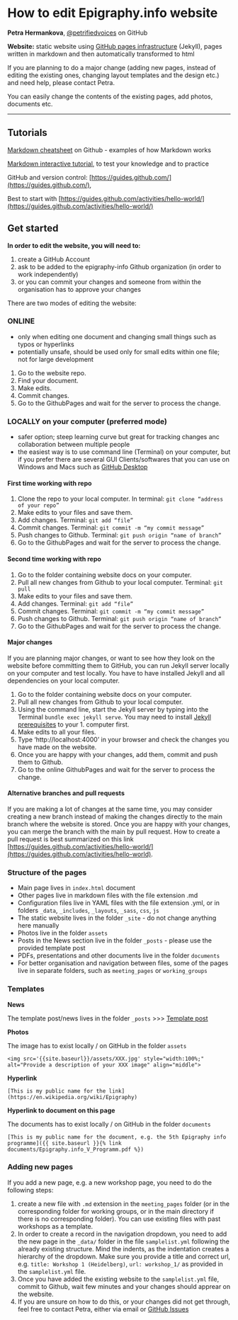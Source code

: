 # How to edit Epigraphy.info website
**Petra Hermankova**, [@petrifiedvoices](https://github.com/petrifiedvoices) on GitHub

**Website:** static website using [GitHub pages infrastructure](https://guides.github.com/features/pages/) (Jekyll), pages written in markdown and then automatically transformed to html

If you are planning to do a major change (adding new pages, instead of editing the existing ones, changing layout templates and the design etc.) and need help, please contact Petra.

You can easily change the contents of the existing pages, add photos, documents etc.

---

## Tutorials
[Markdown cheatsheet](https://github.com/adam-p/markdown-here/wiki/Markdown-Cheatsheet) on Github - examples of how Markdown works

[Markdown interactive tutorial](https://github.com/adam-p/markdown-here/wiki/Markdown-Cheatsheet), to test your knowledge and to practice

GitHub and version control: [https://guides.github.com/](https://guides.github.com/), 

Best to start with [https://guides.github.com/activities/hello-world/](https://guides.github.com/activities/hello-world/)

## Get started

**In order to edit the website, you will need to:**
1. create a GitHub Account
1. ask to be added to the epigraphy-info Github organization (in order to work independently)
1. or you can commit your changes and someone from within the organisation has to approve your changes


There are two modes of editing the website:

### ONLINE 

- only when editing one document and changing small things such as typos or hyperlinks
- potentially unsafe, should be used only for small edits within one file; not for large development

1. Go to the website repo.
1. Find your document.
1. Make edits.
1. Commit changes.
1. Go to the GithubPages and wait for the server to process the change.

### LOCALLY on your computer (preferred mode)

- safer option; steep learning curve but great for tracking changes anc collaboration between multiple people
- the easiest way is to use command line (Terminal) on your computer, but if you prefer there are several GUI Clients/softwares that you can use on Windows and Macs such as [GitHub Desktop](https://desktop.github.com/)
	
#### First time working with repo

1. Clone the repo to your local computer. In terminal: `git clone “address of your repo” `
1. Make edits to your files and save them.
1. Add changes. Terminal: `git add “file” `
1. Commit changes. Terminal: `git commit -m “my commit message” `
1. Push changes to Github. Terminal: `git push origin “name of branch” `
1. Go to the GithubPages and wait for the server to process the change.

#### Second time working with repo

1. Go to the folder containing website docs on your computer.
1. Pull all new changes from Github to your local computer. Terminal: `git pull ` 
1. Make edits to your files and save them.
1. Add changes. Terminal: `git add “file” `
1. Commit changes. Terminal: `git commit -m “my commit message” `
1. Push changes to Github. Terminal: `git push origin “name of branch” `
1. Go to the GithubPages and wait for the server to process the change.

#### Major changes

If you are planning major changes, or want to see how they look on the website before committing them to GitHub, you can run Jekyll server locally on your computer and test locally. You have to have installed Jekyll and all dependencies on your local computer.

1. Go to the folder containing website docs on your computer.
1. Pull all new changes from Github to your local computer.
1. Using the command line, start the Jekyll server by typing into the Terminal `bundle exec jekyll serve`. You may need to install [Jekyll prerequisites](https://jekyllrb.com/docs/) to your 1. computer first.
1. Make edits to all your files.
1. Type ‘http://localhost:4000’ in your browser and check the changes you have made on the website. 
1. Once you are happy with your changes, add them, commit and push them to Github.
1. Go to the online GithubPages and wait for the server to process the change.

#### Alternative branches and pull requests

If you are making a lot of changes at the same time, you may consider creating a new branch instead of making the changes directly to the main branch where the website is stored. Once you are happy with your changes, you can merge the branch with the main by pull request. How to create a pull request is best summarized on this link [https://guides.github.com/activities/hello-world/](https://guides.github.com/activities/hello-world).


### Structure of the pages

* Main page lives in `index.html` document
* Other pages live in markdown files with the file extension .md
* Configuration files live in YAML files with the file extension .yml, or in folders `_data`, `_includes`, `_layouts`, `_sass`, `css`, `js`
* The static website lives in the folder `_site` - do not change anything here manually
* Photos live in the folder `assets`
* Posts in the News section live in the folder `_posts` - please use the provided template post
* PDFs, presentations and other documents live in the folder `documents`
* For better organisation and navigation between files, some of the pages live in separate folders, such as `meeting_pages` or `working_groups`

### Templates

**News**

The template post/news lives in the folder `_posts` >>> [Template post](../_posts/2021-01-01-Template_post.markdown)

**Photos**

The image has to exist locally / on GitHub in the folder `assets`

```photos
<img src='{{site.baseurl}}/assets/XXX.jpg' style="width:100%;" alt="Provide a description of your XXX image" align="middle">
```

**Hyperlink**
```
[This is my public name for the link](https://en.wikipedia.org/wiki/Epigraphy)
```

**Hyperlink to document on this page**

The documents has to exist locally / on GitHub in the folder `documents`

```
[This is my public name for the document, e.g. the 5th Epigraphy info programme]({{ site.baseurl }}{% link documents/Epigraphy.info_V_Programm.pdf %})
```

### Adding new pages

If you add a new page, e.g. a new workshop page, you need to do the following steps:
1. create a new file with `.md` extension in the `meeting_pages` folder (or in the corresponding folder for working groups, or in the main directory if there is no corresponding folder). You can use existing files with past workshops as a template.
2. In order to create a record in the navigation dropdown, you need to add the new page in the `_data/` folder in the file `samplelist.yml` following the already existing structure. Mind the indents, as the indentation creates a hierarchy of the dropdown. Make sure you provide a title and correct url, e.g. `title: Workshop 1 (Heidelberg)`, `url: workshop_1/` as provided in the `samplelist.yml` file.
3. Once you have added the existing website to the `samplelist.yml` file, commit to Github, wait few minutes and your changes should apprear on the website.
4. If you are unsure on how to do this, or your changes did not get through, feel free to contact Petra, either via email or [GitHub Issues](https://github.com/epigraphy-info/epigraphy-info/issues)

